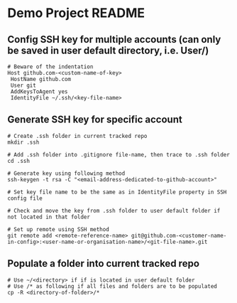 # Demo Project README

## Config SSH key for multiple accounts (can only be saved in user default directory, i.e. User/<user-name>)

```
# Beware of the indentation
Host github.com-<custom-name-of-key>
 HostName github.com
 User git
 AddKeysToAgent yes
 IdentityFile ~/.ssh/<key-file-name>
```

## Generate SSH key for specific account

```
# Create .ssh folder in current tracked repo
mkdir .ssh

# Add .ssh folder into .gitignore file-name, then trace to .ssh folder
cd .ssh

# Generate key using following method
ssh-keygen -t rsa -C "<email-address-dedicated-to-github-account>"

# Set key file name to be the same as in IdentityFile property in SSH config file

# Check and move the key from .ssh folder to user default folder if not located in that folder

# Set up remote using SSH method
git remote add <remote-reference-name> git@github.com-<customer-name-in-config>:<user-name-or-organisation-name>/<git-file-name>.git
```

## Populate a folder into current tracked repo

```
# Use ~/<directory> if if is located in user default folder
# Use /* as following if all files and folders are to be populated
cp -R <directory-of-folder>/*
```